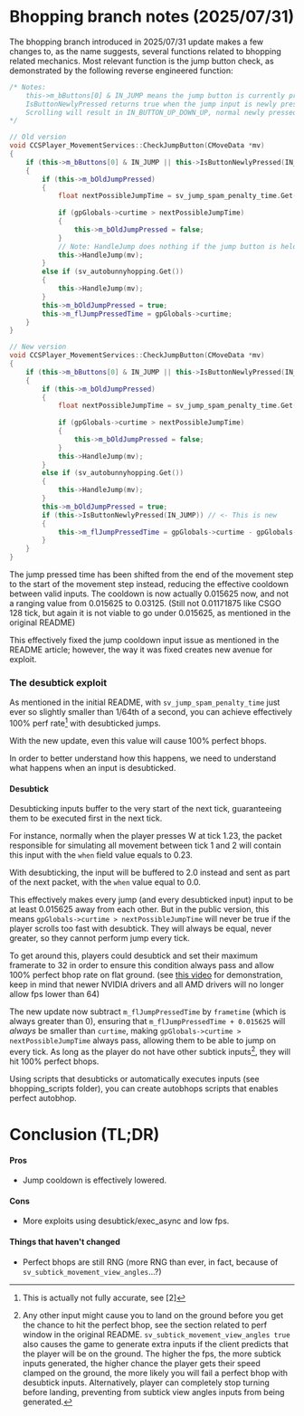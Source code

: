 # Bhopping branch notes (2025/07/31)

The bhopping branch introduced in 2025/07/31 update makes a few changes to, as the name suggests, several functions related to bhopping related mechanics. Most relevant function is the jump button check, as demonstrated by the following reverse engineered function:

```c++
/* Notes:
	this->m_bButtons[0] & IN_JUMP means the jump button is currently pressed.
	IsButtonNewlyPressed returns true when the jump input is newly pressed (IN_BUTTON_UP_DOWN, IN_BUTTON_UP_DOWN_UP, IN_BUTTON_DOWN_UP_DOWN, IN_BUTTON_DOWN_UP_DOWN_UP, IN_BUTTON_UP_DOWN_UP_DOWN)
	Scrolling will result in IN_BUTTON_UP_DOWN_UP, normal newly pressed jump using spacebars will result in IN_BUTTON_UP_DOWN.
*/

// Old version
void CCSPlayer_MovementServices::CheckJumpButton(CMoveData *mv)
{
    if (this->m_bButtons[0] & IN_JUMP || this->IsButtonNewlyPressed(IN_JUMP))  
    {
        if (this->m_bOldJumpPressed) 
        {
            float nextPossibleJumpTime = sv_jump_spam_penalty_time.Get() + this->m_flJumpPressedTime;
            
            if (gpGlobals->curtime > nextPossibleJumpTime)
            {
                this->m_bOldJumpPressed = false;
            }
			// Note: HandleJump does nothing if the jump button is held (and not newly pressed)
            this->HandleJump(mv);
        }
        else if (sv_autobunnyhopping.Get())
        {
            this->HandleJump(mv);
        }
        this->m_bOldJumpPressed = true;
        this->m_flJumpPressedTime = gpGlobals->curtime;
    }
}

// New version
void CCSPlayer_MovementServices::CheckJumpButton(CMoveData *mv)
{
    if (this->m_bButtons[0] & IN_JUMP || this->IsButtonNewlyPressed(IN_JUMP))  
    {
        if (this->m_bOldJumpPressed) 
        {
            float nextPossibleJumpTime = sv_jump_spam_penalty_time.Get() + this->m_flJumpPressedTime;
            
            if (gpGlobals->curtime > nextPossibleJumpTime)
            {
                this->m_bOldJumpPressed = false;
            }
            this->HandleJump(mv);
        }
        else if (sv_autobunnyhopping.Get())
        {
            this->HandleJump(mv);
        }
        this->m_bOldJumpPressed = true;
        if (this->IsButtonNewlyPressed(IN_JUMP)) // <- This is new
        {
            this->m_flJumpPressedTime = gpGlobals->curtime - gpGlobals->frametime;
        }
    }
}
```

The jump pressed time has been shifted from the end of the movement step to the start of the movement step instead, reducing the effective cooldown between valid inputs. The cooldown is now actually 0.015625 now, and not a ranging value from 0.015625 to 0.03125. (Still not 0.01171875 like CSGO 128 tick, but again it is not viable to go under 0.015625, as mentioned in the original README)

This effectively fixed the jump cooldown input issue as mentioned in the README article; however, the way it was fixed creates new avenue for exploit.

### The desubtick exploit
As mentioned in the initial README, with `sv_jump_spam_penalty_time` just ever so slightly smaller than 1/64th of a second, you can achieve effectively 100% perf rate[^1] with desubticked jumps. 

With the new update, even this value will cause 100% perfect bhops.

In order to better understand how this happens, we need to understand what happens when an input is desubticked.
#### Desubtick
Desubticking inputs buffer to the very start of the next tick, guaranteeing them to be executed first in the next tick.

For instance, normally when the player presses W at tick 1.23, the packet responsible for simulating all movement between tick 1 and 2 will contain this input with the `when` field value equals to 0.23.

With desubticking, the input will be buffered to 2.0 instead and sent as part of the next packet, with the `when` value equal to 0.0.

This effectively makes every jump (and every desubticked input) input to be at least 0.015625 away from each other. But in the public version, this means `gpGlobals->curtime > nextPossibleJumpTime` will never be true if the player scrolls too fast with desubtick. They will always be equal, never greater, so they cannot perform jump every tick.

To get around this, players could desubtick and set their maximum framerate to 32 in order to ensure this condition always pass and allow 100% perfect bhop rate on flat ground. (see [this video](https://www.youtube.com/watch?v=FbfGp_oemUQ) for demonstration, keep in mind that newer NVIDIA drivers and all AMD drivers will no longer allow fps lower than 64)

The new update now subtract `m_flJumpPressedTime` by `frametime` (which is always greater than 0), ensuring that `m_flJumpPressedTime + 0.015625` will *always* be smaller than `curtime`, making `gpGlobals->curtime > nextPossibleJumpTime` always pass, allowing them to be able to jump on every tick. As long as the player do not have other subtick inputs[^2], they will hit 100% perfect bhops.

Using scripts that desubticks or automatically executes inputs (see bhopping_scripts folder), you can create autobhops scripts that enables perfect autobhop.

# Conclusion (TL;DR)

#### Pros
- Jump cooldown is effectively lowered.

#### Cons
- More exploits using desubtick/exec_async and low fps.

#### Things that haven't changed
- Perfect bhops are still RNG (more RNG than ever, in fact, because of `sv_subtick_movement_view_angles`...?)

[^1]: This is actually not fully accurate, see [2]

[^2]: Any other input might cause you to land on the ground before you get the chance to hit the perfect bhop, see the section related to perf window in the original README. `sv_subtick_movement_view_angles true` also causes the game to generate extra inputs if the client predicts that the player will be on the ground. The higher the fps, the more subtick inputs generated, the higher chance the player gets their speed clamped on the ground, the more likely you will fail a perfect bhop with desubtick inputs. Alternatively, player can completely stop turning before landing, preventing from subtick view angles inputs from being generated.